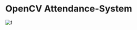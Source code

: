 # OpenCV Attendance-System
![1](https://github.com/user-attachments/assets/2f7aaa91-78ce-4744-b827-f874f965f720)
